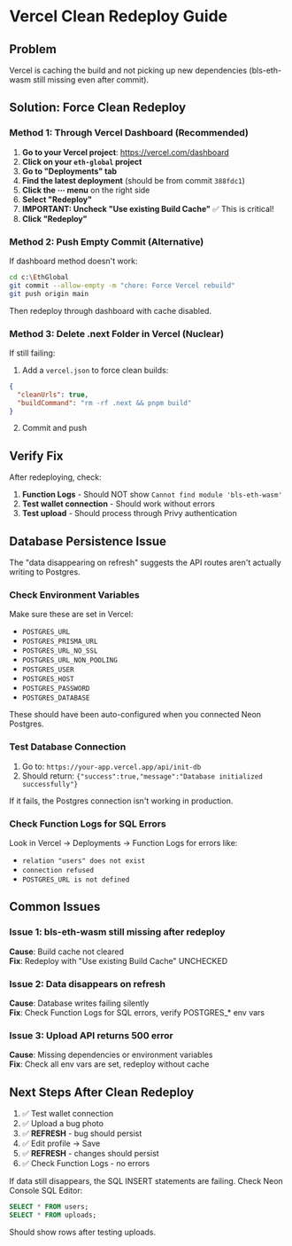 # Vercel Clean Redeploy Guide

## Problem
Vercel is caching the build and not picking up new dependencies (bls-eth-wasm still missing even after commit).

## Solution: Force Clean Redeploy

### Method 1: Through Vercel Dashboard (Recommended)

1. **Go to your Vercel project**: https://vercel.com/dashboard
2. **Click on your `eth-global` project**
3. **Go to "Deployments" tab**
4. **Find the latest deployment** (should be from commit `388fdc1`)
5. **Click the ⋯ menu** on the right side
6. **Select "Redeploy"**
7. **IMPORTANT: Uncheck "Use existing Build Cache"** ✅ This is critical!
8. **Click "Redeploy"**

### Method 2: Push Empty Commit (Alternative)

If dashboard method doesn't work:

```bash
cd c:\EthGlobal
git commit --allow-empty -m "chore: Force Vercel rebuild"
git push origin main
```

Then redeploy through dashboard with cache disabled.

### Method 3: Delete .next Folder in Vercel (Nuclear)

If still failing:

1. Add a `vercel.json` to force clean builds:

```json
{
  "cleanUrls": true,
  "buildCommand": "rm -rf .next && pnpm build"
}
```

2. Commit and push

## Verify Fix

After redeploying, check:

1. **Function Logs** - Should NOT show `Cannot find module 'bls-eth-wasm'`
2. **Test wallet connection** - Should work without errors
3. **Test upload** - Should process through Privy authentication

## Database Persistence Issue

The "data disappearing on refresh" suggests the API routes aren't actually writing to Postgres. 

### Check Environment Variables

Make sure these are set in Vercel:

- `POSTGRES_URL`
- `POSTGRES_PRISMA_URL` 
- `POSTGRES_URL_NO_SSL`
- `POSTGRES_URL_NON_POOLING`
- `POSTGRES_USER`
- `POSTGRES_HOST`
- `POSTGRES_PASSWORD`
- `POSTGRES_DATABASE`

These should have been auto-configured when you connected Neon Postgres.

### Test Database Connection

1. Go to: `https://your-app.vercel.app/api/init-db`
2. Should return: `{"success":true,"message":"Database initialized successfully"}`

If it fails, the Postgres connection isn't working in production.

### Check Function Logs for SQL Errors

Look in Vercel → Deployments → Function Logs for errors like:

- `relation "users" does not exist`
- `connection refused`
- `POSTGRES_URL is not defined`

## Common Issues

### Issue 1: bls-eth-wasm still missing after redeploy
**Cause**: Build cache not cleared  
**Fix**: Redeploy with "Use existing Build Cache" UNCHECKED

### Issue 2: Data disappears on refresh
**Cause**: Database writes failing silently  
**Fix**: Check Function Logs for SQL errors, verify POSTGRES_* env vars

### Issue 3: Upload API returns 500 error
**Cause**: Missing dependencies or environment variables  
**Fix**: Check all env vars are set, redeploy without cache

## Next Steps After Clean Redeploy

1. ✅ Test wallet connection
2. ✅ Upload a bug photo
3. ✅ **REFRESH** - bug should persist
4. ✅ Edit profile → Save
5. ✅ **REFRESH** - changes should persist
6. ✅ Check Function Logs - no errors

If data still disappears, the SQL INSERT statements are failing. Check Neon Console SQL Editor:

```sql
SELECT * FROM users;
SELECT * FROM uploads;
```

Should show rows after testing uploads.
